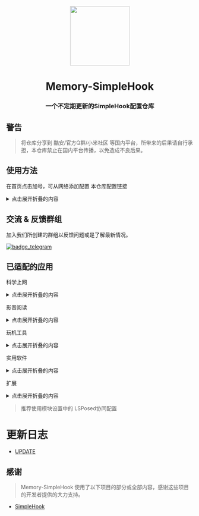 <div align="center">

<img width="" src="/imgs/icon.png" width=160 height=160 align="center">

# Memory-SimpleHook

### 一个不定期更新的SimpleHook配置仓库

</div>

## 警告
> 将仓库分享到 酷安/官方Q群/小米社区 等国内平台，所带来的后果请自行承担，本仓库禁止在国内平台传播，以免造成不良后果。

## 使用方法

在首页点击加号，可从网络添加配置
本仓库配置链接

<details>
<summary>点击展开折叠的内容</summary>

科学上网
```
https://github.com/Memory2314/Memory-SimpleHook/raw/main/科学上网.json
```

影音阅读
```
https://github.com/Memory2314/Memory-SimpleHook/raw/main/影音阅读.json
```

玩机工具
```
https://github.com/Memory2314/Memory-SimpleHook/raw/main/玩机工具.json
```

实用软件
```
https://github.com/Memory2314/Memory-SimpleHook/raw/main/实用软件.json
```

扩展
```
https://github.com/Memory2314/Memory-SimpleHook/raw/main/扩展.json
```

</details>

## 交流 & 反馈群组

加入我们所创建的群组以反馈问题或是了解最新情况。

[![badge_telegram]][telegram_url]

## 已适配的应用

科学上网
<details>
<summary>点击展开折叠的内容</summary>

| 应用名称     | 描述                 |
| ------------ | -------------------- |
| Infinity     | 解锁订阅             |
| 小胖VPN      | 解锁会员线路         |
| 快连 VPN     | 通用随机id，铂金会员 |
| SpaceVPN     | 解锁会员，去更新     |
| vpnify       | 解锁Premium          |
| 网梭         | 解锁VIP              |
| Ultimate VPN | 解锁Premium          |
| Telegram     | 解锁Permium          |
| Telegram Web | 解锁Permium          |
| Nicegram     | 解锁Permium          |
| Fork Client  | 解锁Permium          |
| Nekogram     | 解锁Permium          |
| MDGram       | 解锁Permium          |
| Turrit       | 解锁Permium          |
| exteraGram   | 解锁Permium          |
| Telegram     | 解锁Permium          |
| Telegram     | 解锁Permium          |
| Telegram     | 解锁Permium          |


</details>

影音阅读
<details>
<summary>点击展开折叠的内容</summary>

| 应用名称     | 描述                           |
| ------------ | ------------------------------ |
| Oto Music    | 解锁Oto Music+                 |
| Retro Music  | 解锁高级版                     |
| 七猫免费小说 | 解锁VIP                        |
| 番茄免费小说 | 解锁会员                       |
| bilibili     | 解锁会员画质                   |
| 酷狗概念版   | 去更新                         |
| QQ音乐       | 解锁调试模式                   |
| 小米音乐     | 免看广告获取时长，去除下载加密 |
| 网易云音乐   | 本地Lv10,黑胶柒                |

</details>

玩机工具
<details>
<summary>点击展开折叠的内容</summary>

| 应用名称      | 描述                |
| ------------- | ------------------- |
| SD Maid SE    | 解锁高级版          |
| GLTools       | 解锁Premium         |
| SD Maid       | 解锁高级版          |
| 小黑屋        | 解锁高级版          |
| 甲壳虫ADB助手 | 解锁高级版          |
| 存储空间隔离  | 解锁订阅            |
| 一叶孤舟 2    | 解锁会员            |
| Thanox        | 解锁高级版          |
| 开发助手      | 解锁专业版          |
| AccuBattery   | 解锁AccuBattery Pro |
| 通知滤盒      | 解锁高级版          |
| HookUI        | 解锁捐赠VIP无限制版 |
| Battery Guru  | 解锁订阅            |
| ShortX        | 解锁高级版          |
| NP管理器      | 去更新              |
| Link2SD       | 解锁加强版          |
| KSWEB         | 解锁KSWEB PRO       |
| Fake Location | 解锁专业版          |
| 设备信息      | 解锁PRO版           |
| JuiceSSH      | 解锁专业版          |
| 冰箱 IceBox   | 解锁高级版          |
| NoActive      | 解锁激活版          |

</details>

实用软件
<details>
<summary>点击展开折叠的内容</summary>

| 应用名称           | 描述                                                                                       |
| ------------------ | ------------------------------------------------------------------------------------------ |
| 屏幕翻译           | 解锁订阅                                                                                   |
| Via                | 解除“该站点不支持嗅探”限制                                                                 |
| 小猿搜题           | 解锁会员                                                                                   |
| 歌词适配           | 去更新                                                                                     |
| 钱迹               | 解锁终身会员                                                                               |
| Magir              | 解锁Pro版                                                                                  |
| 一叶微件           | 解锁会员                                                                                   |
| 一叶日历           | 解锁会员                                                                                   |
| Niagara Launcher   | 解锁Niagara Launcher Pro                                                                   |
| 快乐下载           | 解锁永久会员                                                                               |
| 译站               | 解锁订阅                                                                                   |
| 醒图               | 解锁会员                                                                                   |
| 小X分身            | 无限制                                                                                     |
| 一木记账           | 解锁永久会员                                                                               |
| 幕布               | 解锁会员                                                                                   |
| 瞬译               | 解锁高级版                                                                                 |
| 安卓清理君         | 免登录，解锁高级版                                                                         |
| 远离手机           | 解锁永久会员                                                                               |
| 不做手机控         | 解锁高级会员                                                                               |
| 奇妙应用           | 免投币查看附件，解锁Premium                                                                |
| 滴答清单           | 解锁会员                                                                                   |
| 一木清单           | 解锁永久会员                                                                               |
| 一刻日记           | 解锁永久会员                                                                               |
| 团团分身           | 解锁永久会员                                                                               |
| To-do List         | 解锁专业版                                                                                 |
| 宇宙工具箱         | 解锁终身会员                                                                               |
| Pure天气           | 移除广告                                                                                   |
| Code Studio        | 解锁Premium                                                                                |
| 微美颜             | 解锁永久会员                                                                               |
| AudioLab           | 解锁AudioLab PRO                                                                           |
| 便捷下载           | 解锁永久会员                                                                               |
| M浏览器            | 去除内容安全提示                                                                           |
| MT管理器           | 解锁本地会员                                                                               |
| Good Calendar      | 解锁永久会员                                                                               |
| 化学方程式         | 解锁内购                                                                                   |
| 驾考精灵           | 解锁至尊会员                                                                               |
| 彩云天气           | 解锁48小时降水，主题                                                                       |
| 流舟文件           | 解锁Pro                                                                                    |
| 倒数日             | 解锁高级版                                                                                 |
| 格式工厂           | 解锁会员                                                                                   |
| 芒果游戏翻译       | 解锁黄金会员                                                                               |
| Soul               | 解除聊天限制，本地超级星人，去除被禁止私聊后的弹窗提示，青少年弹窗，匹配背景音乐，开屏广告 |
| Backdrops          | 解锁Pro                                                                                    |
| 青柠设计           | 解锁会员                                                                                   |
| 侠客工具箱         | 解锁会员                                                                                   |
| 小触控             | 解锁超级会员                                                                               |
| 小组件盒子         | 解锁永久会员                                                                               |
| Backdrops          | 解锁Pro                                                                                    |
| 自动点击宝         | 解锁至尊会员                                                                               |
| 自动脚本精灵       | 解锁至尊会员                                                                               |
| My Diary           | 解锁Pro                                                                                    |
| 万象小组件         | 解锁会员                                                                                   |
| 奶油桌面           | 解锁会员                                                                                   |
| 万能免费去水印神器 | 解锁尊享版                                                                                 |
| MX 播放器专业版    | 解锁专业版                                                                                 |
| 简讯               | 解锁会员                                                                                   |
| 舒华运动           | 解锁SVIP                                                                                   |
| 汽水音乐           | 解锁VIP                                                                                    |
| Lightroom          | 解锁高级版                                                                                 |
| 钓鱼天气           | 解锁永久会员                                                                               |
| 顺历               | 解锁会员                                                                                   |
| Peachy             | 解锁会员                                                                                   |
| 墨迹天气           | 解锁会员                                                                                   |
| 腾讯微云           | 解锁会员                                                                                   |
| 123云盘            | 解锁本地会员免广告                                                                         |
| 柚子fun            | 去部分广告                                                                                 |
| 一键横屏           | 解锁完整版                                                                                 |
| 轻启动             | 解锁完整版                                                                                 |
| Flyy               | 解锁高级版                                                                                 |
| PLAYit             | 解除所有限制                                                                               |
| PassStore          | 仅解锁One                                                                                  |

</details>

扩展
<details>
<summary>点击展开折叠的内容</summary>

| 应用名称     | 描述                               |
| ------------ | ---------------------------------- |
| 智能助理     | 破解小部件                         |
| 电量和性能   | 解决MIUI夜间自动清后台             |
| 王者荣耀     | 伪装机型开启极高(120帧)帧率        |
| 微信         | 解除语音/视频通话播放视频/语音限制 |
| Minecraft    | 去除购买验证                       |
| 外部存储设备 | 无存储限制                         |

</details>

> 推荐使用模块设置中的 LSPosed协同配置

# 更新日志

- [UPDATE](/UPDATE.md)

## 感谢

> Memory-SimpleHook 使用了以下项目的部分或全部内容，感谢这些项目的开发者提供的大力支持。

- [SimpleHook](https://github.com/littleWhiteDuck/SimpleHook)

[telegram_url]: https://t.me/Memory_SimpleHook

[badge_telegram]: https://img.shields.io/badge/Follow-Telegram-blue.svg?logo=telegram